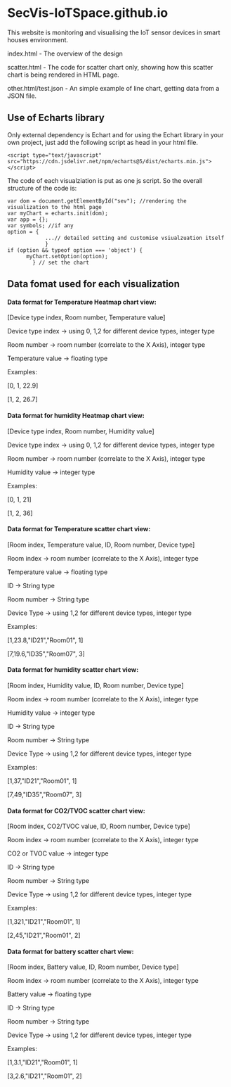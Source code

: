 # SecVis-IoTSpace.github.io
This website is monitoring and visualising the IoT sensor devices in smart houses environment. 

index.html - The overview of the design 

scatter.html - The code for scatter chart only, showing how this scatter chart is being rendered in HTML page.

other.html/test.json - An simple example of line chart, getting data from a JSON file.

## Use of Echarts library 

Only external dependency is Echart and for using the Echart library in your own project, just add the following script as head in your html file.

`<script type="text/javascript" src="https://cdn.jsdelivr.net/npm/echarts@5/dist/echarts.min.js"></script>`

The code of each visualziation is put as one js script. So the overall structure of the code is:

```
var dom = document.getElementById("sev"); //rendering the visualization to the html page
var myChart = echarts.init(dom);
var app = {};
var symbols; //if any
option = {
            ...// detailed setting and customise vsiualzuation itself 
            }          
if (option && typeof option === 'object') {
      myChart.setOption(option);
        } // set the chart
```

## Data fomat used for each visualization

#### Data format for Temperature Heatmap chart view:

[Device type index, Room number, Temperature value] 


Device type index -> using 0, 1,2 for different device types, integer type 

Room number -> room number (correlate to the X Axis), integer type 

Temperature value -> floating type 


Examples:  

[0, 1, 22.9] 

[1, 2, 26.7] 


#### Data format for humidity Heatmap chart view:

[Device type index, Room number, Humidity value] 

 
Device type index -> using 0, 1,2 for different device types, integer type 

Room number -> room number (correlate to the X Axis), integer type 

Humidity value -> integer type 
 
Examples:  

[0, 1, 21] 

[1, 2, 36] 


#### Data format for Temperature scatter chart view:

[Room index, Temperature value, ID, Room number, Device type] 


Room index -> room number (correlate to the X Axis), integer type 

Temperature value -> floating type 

ID -> String type 

Room number -> String type 

Device Type -> using 1,2 for different device types, integer type 

Examples:  

[1,23.8,"ID21","Room01", 1] 

[7,19.6,"ID35","Room07", 3] 

#### Data format for humidity scatter chart view:

[Room index, Humidity value, ID, Room number, Device type] 

 
Room index -> room number (correlate to the X Axis), integer type 

Humidity value -> integer type 

ID -> String type 

Room number -> String type 

Device Type -> using 1,2 for different device types, integer type 

Examples:  

[1,37,"ID21","Room01", 1] 

[7,49,"ID35","Room07", 3] 


#### Data format for CO2/TVOC scatter chart view:

[Room index, CO2/TVOC value, ID, Room number, Device type] 


Room index -> room number (correlate to the X Axis), integer type 

CO2 or TVOC value -> integer type 

ID -> String type 

Room number -> String type 

Device Type -> using 1,2 for different device types, integer type 


Examples:  

[1,321,"ID21","Room01", 1] 

[2,45,"ID21","Room01", 2] 


#### Data format for battery scatter chart view:

[Room index, Battery value, ID, Room number, Device type] 

 
Room index -> room number (correlate to the X Axis), integer type 

Battery value -> floating type 

ID -> String type 

Room number -> String type 

Device Type -> using 1,2 for different device types, integer type 

 
Examples:  

[1,3.1,"ID21","Room01", 1] 

[3,2.6,"ID21","Room01", 2]
